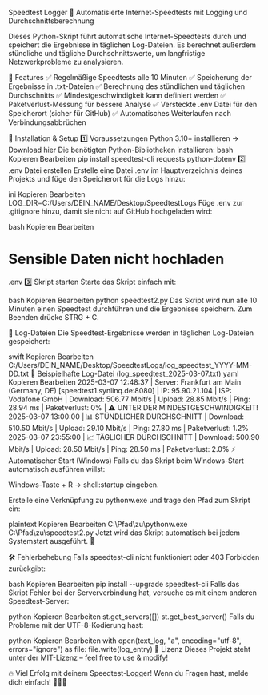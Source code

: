 Speedtest Logger
📡 Automatisierte Internet-Speedtests mit Logging und Durchschnittsberechnung

Dieses Python-Skript führt automatische Internet-Speedtests durch und speichert die Ergebnisse in täglichen Log-Dateien. Es berechnet außerdem stündliche und tägliche Durchschnittswerte, um langfristige Netzwerkprobleme zu analysieren.

📌 Features
✅ Regelmäßige Speedtests alle 10 Minuten
✅ Speicherung der Ergebnisse in .txt-Dateien
✅ Berechnung des stündlichen und täglichen Durchschnitts
✅ Mindestgeschwindigkeit kann definiert werden
✅ Paketverlust-Messung für bessere Analyse
✅ Versteckte .env Datei für den Speicherort (sicher für GitHub)
✅ Automatisches Weiterlaufen nach Verbindungsabbrüchen

🚀 Installation & Setup
1️⃣ Voraussetzungen
Python 3.10+ installieren → Download hier
Die benötigten Python-Bibliotheken installieren:
bash
Kopieren
Bearbeiten
pip install speedtest-cli requests python-dotenv
2️⃣ .env Datei erstellen
Erstelle eine Datei .env im Hauptverzeichnis deines Projekts und füge den Speicherort für die Logs hinzu:

ini
Kopieren
Bearbeiten
LOG_DIR=C:/Users/DEIN_NAME/Desktop/SpeedtestLogs
Füge .env zur .gitignore hinzu, damit sie nicht auf GitHub hochgeladen wird:

bash
Kopieren
Bearbeiten
# Sensible Daten nicht hochladen
.env
3️⃣ Skript starten
Starte das Skript einfach mit:

bash
Kopieren
Bearbeiten
python speedtest2.py
Das Skript wird nun alle 10 Minuten einen Speedtest durchführen und die Ergebnisse speichern. Zum Beenden drücke STRG + C.

📂 Log-Dateien
Die Speedtest-Ergebnisse werden in täglichen Log-Dateien gespeichert:

swift
Kopieren
Bearbeiten
C:/Users/DEIN_NAME/Desktop/SpeedtestLogs/log_speedtest_YYYY-MM-DD.txt
📜 Beispielhafte Log-Datei (log_speedtest_2025-03-07.txt)
yaml
Kopieren
Bearbeiten
2025-03-07 12:48:37 | Server: Frankfurt am Main (Germany, DE) [speedtest1.synlinq.de:8080] | IP: 95.90.21.104 | ISP: Vodafone GmbH | Download: 506.77 Mbit/s | Upload: 28.85 Mbit/s | Ping: 28.94 ms | Paketverlust: 0% | ⚠ UNTER DER MINDESTGESCHWINDIGKEIT!
2025-03-07 13:00:00 | 📊 STÜNDLICHER DURCHSCHNITT | Download: 510.50 Mbit/s | Upload: 29.10 Mbit/s | Ping: 27.80 ms | Paketverlust: 1.2%
2025-03-07 23:55:00 | 📈 TÄGLICHER DURCHSCHNITT | Download: 500.90 Mbit/s | Upload: 28.50 Mbit/s | Ping: 28.50 ms | Paketverlust: 2.0%
⚡ Automatischer Start (Windows)
Falls du das Skript beim Windows-Start automatisch ausführen willst:

Windows-Taste + R → shell:startup eingeben.

Erstelle eine Verknüpfung zu pythonw.exe und trage den Pfad zum Skript ein:

plaintext
Kopieren
Bearbeiten
C:\Pfad\zu\pythonw.exe C:\Pfad\zu\speedtest2.py
Jetzt wird das Skript automatisch bei jedem Systemstart ausgeführt. 🚀

🛠️ Fehlerbehebung
Falls speedtest-cli nicht funktioniert oder 403 Forbidden zurückgibt:

bash
Kopieren
Bearbeiten
pip install --upgrade speedtest-cli
Falls das Skript Fehler bei der Serververbindung hat, versuche es mit einem anderen Speedtest-Server:

python
Kopieren
Bearbeiten
st.get_servers([])
st.get_best_server()
Falls du Probleme mit der UTF-8-Kodierung hast:

python
Kopieren
Bearbeiten
with open(text_log, "a", encoding="utf-8", errors="ignore") as file:
    file.write(log_entry)
📜 Lizenz
Dieses Projekt steht unter der MIT-Lizenz – feel free to use & modify!

🔥 Viel Erfolg mit deinem Speedtest-Logger! Wenn du Fragen hast, melde dich einfach! 🚀💪😎